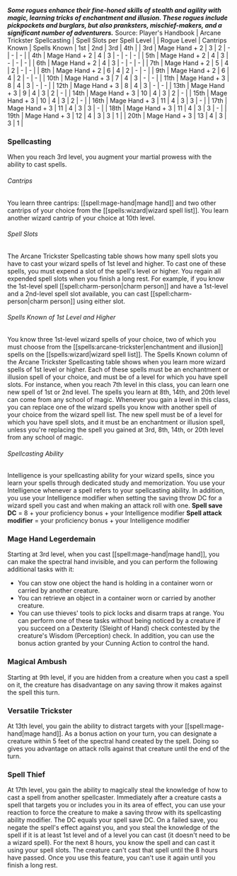 ***Some rogues enhance their fine-honed skills of stealth and agility with magic, learning tricks of enchantment and illusion. These rogues include pickpockets and burglars, but also pranksters, mischief-makers, and a significant number of adventurers.***
Source: Player's Handbook
| Arcane Trickster Spellcasting | Spell Slots per Spell Level |
| Rogue Level | Cantrips Known | Spells Known | 1st | 2nd | 3rd | 4th |
| 3rd | Mage Hand + 2 | 3 | 2 | - | - | - |
| 4th | Mage Hand + 2 | 4 | 3 | - | - | - |
| 5th | Mage Hand + 2 | 4 | 3 | - | - | - |
| 6th | Mage Hand + 2 | 4 | 3 | - | - | - |
| 7th | Mage Hand + 2 | 5 | 4 | 2 | - | - |
| 8th | Mage Hand + 2 | 6 | 4 | 2 | - | - |
| 9th | Mage Hand + 2 | 6 | 4 | 2 | - | - |
| 10th | Mage Hand + 3 | 7 | 4 | 3 | - | - |
| 11th | Mage Hand + 3 | 8 | 4 | 3 | - | - |
| 12th | Mage Hand + 3 | 8 | 4 | 3 | - | - |
| 13th | Mage Hand + 3 | 9 | 4 | 3 | 2 | - |
| 14th | Mage Hand + 3 | 10 | 4 | 3 | 2 | - |
| 15th | Mage Hand + 3 | 10 | 4 | 3 | 2 | - |
| 16th | Mage Hand + 3 | 11 | 4 | 3 | 3 | - |
| 17th | Mage Hand + 3 | 11 | 4 | 3 | 3 | - |
| 18th | Mage Hand + 3 | 11 | 4 | 3 | 3 | - |
| 19th | Mage Hand + 3 | 12 | 4 | 3 | 3 | 1 |
| 20th | Mage Hand + 3 | 13 | 4 | 3 | 3 | 1 |
### Spellcasting
When you reach 3rd level, you augment your martial prowess with the ability to cast spells.
###### Cantrips
You learn three cantrips: [[spell:mage-hand|mage hand]] and two other cantrips of your choice from the [[spells:wizard|wizard spell list]]. You learn another wizard cantrip of your choice at 10th level.
###### Spell Slots
The Arcane Trickster Spellcasting table shows how many spell slots you have to cast your wizard spells of 1st level and higher. To cast one of these spells, you must expend a slot of the spell's level or higher. You regain all expended spell slots when you finish a long rest.
For example, if you know the 1st-level spell [[spell:charm-person|charm person]] and have a 1st-level and a 2nd-level spell slot available, you can cast [[spell:charm-person|charm person]] using either slot.
###### Spells Known of 1st Level and Higher
You know three 1st-level wizard spells of your choice, two of which you must choose from the [[spells:arcane-trickster|enchantment and illusion]] spells on the [[spells:wizard|wizard spell list]].
The Spells Known column of the Arcane Trickster Spellcasting table shows when you learn more wizard spells of 1st level or higher. Each of these spells must be an enchantment or illusion spell of your choice, and must be of a level for which you have spell slots. For instance, when you reach 7th level in this class, you can learn one new spell of 1st or 2nd level.
The spells you learn at 8th, 14th, and 20th level can come from any school of magic.
Whenever you gain a level in this class, you can replace one of the wizard spells you know with another spell of your choice from the wizard spell list. The new spell must be of a level for which you have spell slots, and it must be an enchantment or illusion spell, unless you're replacing the spell you gained at 3rd, 8th, 14th, or 20th level from any school of magic.
###### Spellcasting Ability
Intelligence is your spellcasting ability for your wizard spells, since you learn your spells through dedicated study and memorization. You use your Intelligence whenever a spell refers to your spellcasting ability. In addition, you use your Intelligence modifier when setting the saving throw DC for a wizard spell you cast and when making an attack roll with one.
**Spell save DC** = 8 + your proficiency bonus + your Intelligence modifier
**Spell attack modifier** = your proficiency bonus + your Intelligence modifier
### Mage Hand Legerdemain
Starting at 3rd level, when you cast [[spell:mage-hand|mage hand]], you can make the spectral hand invisible, and you can perform the following additional tasks with it:
* You can stow one object the hand is holding in a container worn or carried by another creature.
* You can retrieve an object in a container worn or carried by another creature.
* You can use thieves' tools to pick locks and disarm traps at range.
You can perform one of these tasks without being noticed by a creature if you succeed on a Dexterity (Sleight of Hand) check contested by the creature's Wisdom (Perception) check.
In addition, you can use the bonus action granted by your Cunning Action to control the hand.
### Magical Ambush
Starting at 9th level, if you are hidden from a creature when you cast a spell on it, the creature has disadvantage on any saving throw it makes against the spell this turn.
### Versatile Trickster
At 13th level, you gain the ability to distract targets with your [[spell:mage-hand|mage hand]]. As a bonus action on your turn, you can designate a creature within 5 feet of the spectral hand created by the spell. Doing so gives you advantage on attack rolls against that creature until the end of the turn.
### Spell Thief
At 17th level, you gain the ability to magically steal the knowledge of how to cast a spell from another spellcaster.
Immediately after a creature casts a spell that targets you or includes you in its area of effect, you can use your reaction to force the creature to make a saving throw with its spellcasting ability modifier. The DC equals your spell save DC. On a failed save, you negate the spell's effect against you, and you steal the knowledge of the spell if it is at least 1st level and of a level you can cast (it doesn't need to be a wizard spell). For the next 8 hours, you know the spell and can cast it using your spell slots. The creature can't cast that spell until the 8 hours have passed.
Once you use this feature, you can't use it again until you finish a long rest.